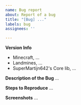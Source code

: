 ```yaml
---
name: Bug report
about: Report of a bug
title: "[Bug] ..."
labels: bug
assignees: ''

---
```


**Version Info**
- Minecraft, ...
- Landmines, ...
- SuperMartijn642's Core lib, ...

**Description of the Bug**
...

**Steps to Reproduce**
...

**Screenshots**
...
